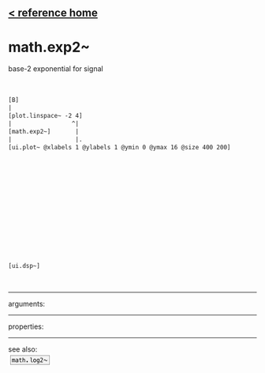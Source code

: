 [< reference home](ceammc_lib.html)
---

# math.exp2~


base-2 exponential for signal

```


[B]
|
[plot.linspace~ -2 4]
|                 ^|
[math.exp2~]       |
|                  |.
[ui.plot~ @xlabels 1 @ylabels 1 @ymin 0 @ymax 16 @size 400 200]














[ui.dsp~]

            
```

---
arguments:


---
properties:


---
see also:<br>
[![math.log2~](img/object_math.log2~.png)](math.log2~.html)
